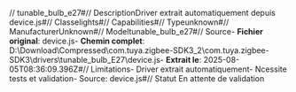 // tunable_bulb_e27#// DescriptionDriver extrait automatiquement depuis device.js#// Classelights#// Capabilities#// Typeunknown#// ManufacturerUnknown#// Modeltunable_bulb_e27#// Source- **Fichier original**: device.js- **Chemin complet**: D:\Download\Compressed\com.tuya.zigbee-SDK3_2\com.tuya.zigbee-SDK3\drivers\tunable_bulb_E27\device.js- **Extrait le**: 2025-08-05T08:36:09.396Z#// Limitations- Driver extrait automatiquement- Ncessite tests et validation- Source: device.js#// Statut En attente de validation